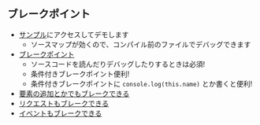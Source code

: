 ## ブレークポイント
 * [サンプル](http://masakura.github.io/sourcemap-samples/)にアクセスしてデモします
   - ソースマップが効くので、コンパイル前のファイルでデバッグできます
 * [ブレークポイント](https://developer.chrome.com/devtools/docs/javascript-debugging#breakpoints)
   - ソースコードを読んだりデバッグしたりするときは必須!
   - 条件付きブレークポイント便利!
   - 条件付きブレークポイントに `console.log(this.name)` とか書くと便利!
 * [要素の追加とかでもブレークできる](https://developer.chrome.com/devtools/docs/javascript-debugging#breakpoints-mutation-events)
 * [リクエストもブレークできる](https://developer.chrome.com/devtools/docs/javascript-debugging#breakpoints-on-xhr)
 * [イベントもブレークできる](https://developer.chrome.com/devtools/docs/javascript-debugging#breakpoints-on-javascript-event-listeners)
